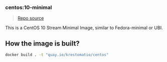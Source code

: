 ### centos:10-minimal
> [Repo source](https://github.com/krestomatio/container_builder/tree/master/centos/centos10-minimal)

This is a CentOS 10 Stream Minimal Image, similar to Fedora-minimal or UBI.

## How the image is built?
```bash
docker build . -t "quay.io/krestomatio/centos"
```
